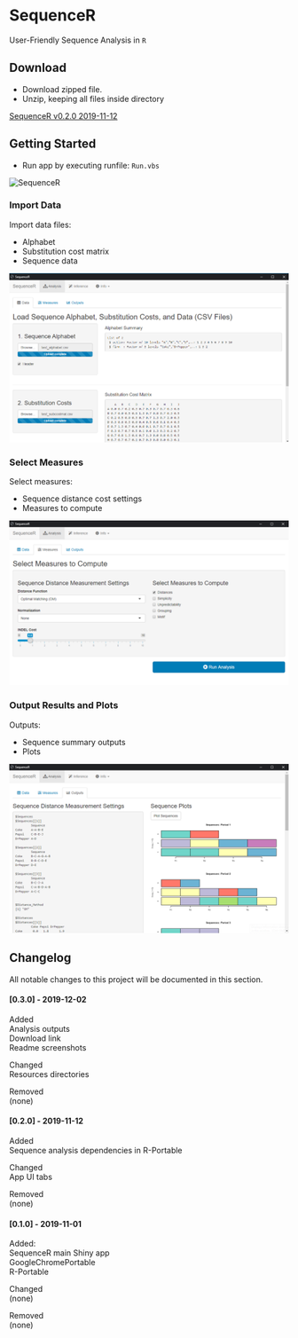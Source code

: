 **SequenceR**  
==============

User-Friendly Sequence Analysis in `R`

## Download

- Download zipped file.
- Unzip, keeping all files inside directory

[SequenceR v0.2.0 2019-11-12](https://drive.google.com/file/d/1w94bUbP7NhzbSSg9DLZNqnQPIxvt7BIX/view?usp=sharing, 'SequenceR v0.2.0')


## Getting Started

- Run app by executing runfile: `Run.vbs`

![SequenceR](/_img/tutorial_screenvid_analysis_v1.gif "SequenceR")

### Import Data

Import data files:
- Alphabet
- Substitution cost matrix
- Sequence data

[![](/_img/readme_analysis_data_import.png "Import data files")](#)

### Select Measures

Select measures: 
- Sequence distance cost settings
- Measures to compute

[![](/_img/readme_analysis_measures.png "Measures")](#)

### Output Results and Plots

Outputs: 
- Sequence summary outputs
- Plots

[![](/_img/readme_analysis_outputs.png "Outputs")](#)



## Changelog

All notable changes to this project will be documented in this section.

#### [0.3.0] - 2019-12-02
Added<br>
Analysis outputs<br>
Download link<br>
Readme screenshots<br>

Changed<br>
Resources directories<br>

Removed<br>
(none)<br>


#### [0.2.0] - 2019-11-12
Added<br>
Sequence analysis dependencies in R-Portable<br>

Changed<br>
App UI tabs<br>

Removed<br>
(none)<br>


#### [0.1.0] - 2019-11-01

Added:<br>
SequenceR main Shiny app<br>
GoogleChromePortable<br>
R-Portable<br>

Changed<br>
(none)<br>

Removed<br>
(none)<br>

